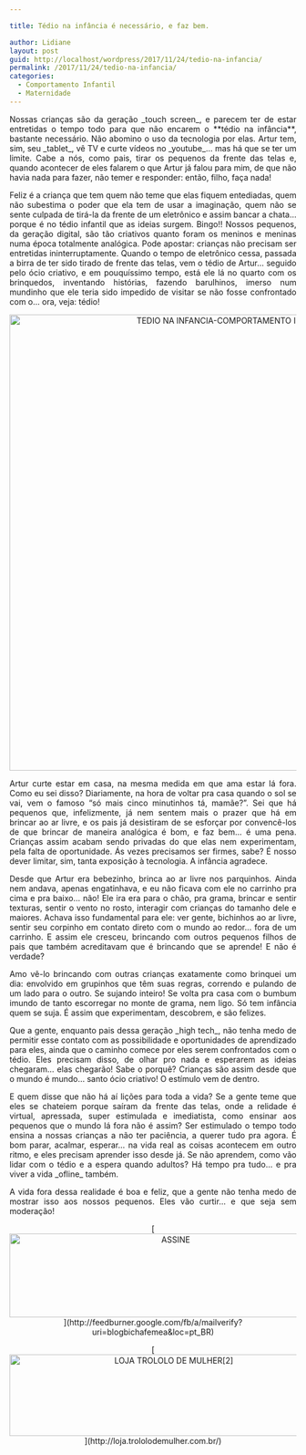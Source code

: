 ```yaml
---

title: Tédio na infância é necessário, e faz bem.

author: Lidiane
layout: post
guid: http://localhost/wordpress/2017/11/24/tedio-na-infancia/
permalink: /2017/11/24/tedio-na-infancia/
categories:
  - Comportamento Infantil
  - Maternidade
---
```

<p align="justify">
  Nossas crianças são da geração _touch screen_, e parecem ter de estar entretidas o tempo todo para que não encarem o **tédio na infância**, bastante necessário. Não abomino o uso da tecnologia por elas. Artur tem, sim, seu _tablet_, vê TV e curte vídeos no _youtube_… mas há que se ter um limite. Cabe a nós, como pais, tirar os pequenos da frente das telas e, quando acontecer de eles falarem o que Artur já falou para mim, de que não havia nada para fazer, não temer e responder: então, filho, faça nada!
</p>

<p align="justify">
  Feliz é a criança que tem quem não teme que elas fiquem entediadas, quem não subestima o poder que ela tem de usar a imaginação, quem não se sente culpada de tirá-la da frente de um eletrônico e assim bancar a chata… porque é no tédio infantil que as ideias surgem. Bingo!! Nossos pequenos, da geração digital, são tão criativos quanto foram os meninos e meninas numa época totalmente analógica. Pode apostar: crianças não precisam ser entretidas ininterruptamente. Quando o tempo de eletrônico cessa, passada a birra de ter sido tirado de frente das telas, vem o tédio de Artur… seguido pelo ócio criativo, e em pouquíssimo tempo, está ele lá no quarto com os brinquedos, inventando histórias, fazendo barulhinos, imerso num mundinho que ele teria sido impedido de visitar se não fosse confrontado com o… ora, veja: tédio!
</p>

<p align="center">
  <img class="alignnone size-full wp-image-14454" src="http://www.trololodemulher.com.br/blog/wp-content/uploads/2017/11/TEDIO-NA-INFANCIA-COMPORTAMENTO-INFANTIL-800.jpg" alt="TEDIO NA INFANCIA-COMPORTAMENTO INFANTIL-800" width="800" height="800" />
</p>

<p align="justify">
  Artur curte estar em casa, na mesma medida em que ama estar lá fora. Como eu sei disso? Diariamente, na hora de voltar pra casa quando o sol se vai, vem o famoso “só mais cinco minutinhos tá, mamãe?”. Sei que há pequenos que, infelizmente, já nem sentem mais o prazer que há em brincar ao ar livre, e os pais já desistiram de se esforçar por convencê-los de que brincar de maneira analógica é bom, e faz bem… é uma pena. Crianças assim acabam sendo privadas do que elas nem experimentam, pela falta de oportunidade. Ás vezes precisamos ser firmes, sabe? É nosso dever limitar, sim, tanta exposição à tecnologia. A infância agradece.
</p>

<p align="justify">
  Desde que Artur era bebezinho, brinca ao ar livre nos parquinhos. Ainda nem andava, apenas engatinhava, e eu não ficava com ele no carrinho pra cima e pra baixo… não! Ele ira era para o chão, pra grama, brincar e sentir texturas, sentir o vento no rosto, interagir com crianças do tamanho dele e maiores. Achava isso fundamental para ele: ver gente, bichinhos ao ar livre, sentir seu corpinho em contato direto com o mundo ao redor… fora de um carrinho. E assim ele cresceu, brincando com outros pequenos filhos de pais que também acreditavam que é brincando que se aprende! E não é verdade?
</p>

<p align="justify">
  Amo vê-lo brincando com outras crianças exatamente como brinquei um dia: envolvido em grupinhos que têm suas regras, correndo e pulando de um lado para o outro. Se sujando inteiro! Se volta pra casa com o bumbum imundo de tanto escorregar no monte de grama, nem ligo. Só tem infância quem se suja. É assim que experimentam, descobrem, e são felizes.
</p>

<p align="justify">
  Que a gente, enquanto pais dessa geração _high tech_, não tenha medo de permitir esse contato com as possibilidade e oportunidades de aprendizado para eles, ainda que o caminho comece por eles serem confrontados com o tédio. Eles precisam disso, de olhar pro nada e esperarem as ideias chegaram… elas chegarão! Sabe o porquê? Crianças são assim desde que o mundo é mundo… santo ócio criativo! O estímulo vem de dentro.
</p>

<p align="justify">
  E quem disse que não há aí lições para toda a vida? Se a gente teme que eles se chateiem porque saíram da frente das telas, onde a relidade é virtual, apressada, super estimulada e imediatista, como ensinar aos pequenos que o mundo lá fora não é assim? Ser estimulado o tempo todo ensina a nossas crianças a não ter paciência, a querer tudo pra agora. É bom parar, acalmar, esperar… na vida real as coisas acontecem em outro ritmo, e eles precisam aprender isso desde já. Se não aprendem, como vão lidar com o tédio e a espera quando adultos? Há tempo pra tudo… e pra viver a vida _ofline_ também.
</p>

<p align="justify">
  A vida fora dessa realidade é boa e feliz, que a gente não tenha medo de mostrar isso aos nossos pequenos. Eles vão curtir… e que seja sem moderação!
</p>

<p align="center">
  [<img class="alignnone size-full wp-image-14011" src="http://www.trololodemulher.com.br/blog/wp-content/uploads/2017/08/ASSINE.jpg" alt="ASSINE" width="568" height="147" />](http://feedburner.google.com/fb/a/mailverify?uri=blogbichafemea&loc=pt_BR) 
</p>

<p align="center">
  [<img class="alignnone wp-image-14333 size-full" src="http://www.trololodemulher.com.br/blog/wp-content/uploads/2017/10/LOJA-TROLOLO-DE-MULHER2.png" alt="LOJA TROLOLO DE MULHER[2]" width="561" height="143" />](http://loja.trololodemulher.com.br/) 
</p>

<p align="justify">